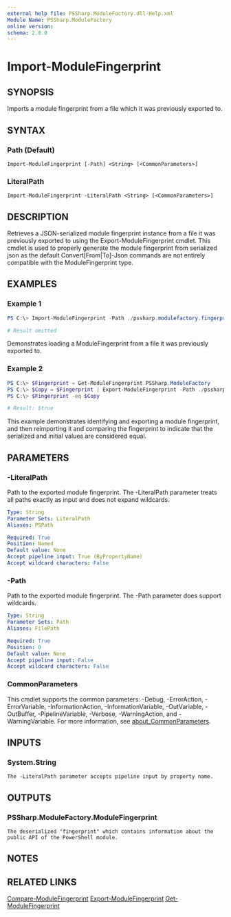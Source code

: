 ```yaml
---
external help file: PSSharp.ModuleFactory.dll-Help.xml
Module Name: PSSharp.ModuleFactory
online version:
schema: 2.0.0
---
```


# Import-ModuleFingerprint

## SYNOPSIS
Imports a module fingerprint from a file which it was previously exported to.

## SYNTAX

### Path (Default)
```
Import-ModuleFingerprint [-Path] <String> [<CommonParameters>]
```

### LiteralPath
```
Import-ModuleFingerprint -LiteralPath <String> [<CommonParameters>]
```

## DESCRIPTION
Retrieves a JSON-serialized module fingerprint instance from a file it was previously exported to using the
Export-ModuleFingerprint cmdlet. This cmdlet is used to properly generate the module fingerprint from serialized
json as the default Convert[From|To]-Json commands are not entirely compatible with the ModuleFingerprint type.

## EXAMPLES

### Example 1
```powershell
PS C:\> Import-ModuleFingerprint -Path ./pssharp.modulefactory.fingerprint

# Result omitted
```

Demonstrates loading a ModuleFingerprint from a file it was previously exported to.

### Example 2
```powershell
PS C:\> $Fingerprint = Get-ModuleFingerprint PSSharp.ModuleFactory
PS C:\> $Copy = $Fingerprint | Export-ModuleFingerprint -Path ./pssharp.modulefactory.fingerprint -PassThru | Import-ModuleFingerprint
PS C:\> $Fingerprint -eq $Copy

# Result: $true
```

This example demonstrates identifying and exporting a module fingerprint, and then reimporting it and comparing
the fingerprint to indicate that the serialized and initial values are considered equal.

## PARAMETERS

### -LiteralPath
Path to the exported module fingerprint. The -LiteralPath parameter treats all paths exactly as input and does
not expand wildcards.

```yaml
Type: String
Parameter Sets: LiteralPath
Aliases: PSPath

Required: True
Position: Named
Default value: None
Accept pipeline input: True (ByPropertyName)
Accept wildcard characters: False
```

### -Path
Path to the exported module fingerprint. The -Path parameter does support wildcards.

```yaml
Type: String
Parameter Sets: Path
Aliases: FilePath

Required: True
Position: 0
Default value: None
Accept pipeline input: False
Accept wildcard characters: False
```

### CommonParameters
This cmdlet supports the common parameters: -Debug, -ErrorAction, -ErrorVariable, -InformationAction, -InformationVariable, -OutVariable, -OutBuffer, -PipelineVariable, -Verbose, -WarningAction, and -WarningVariable. For more information, see [about_CommonParameters](http://go.microsoft.com/fwlink/?LinkID=113216).

## INPUTS

### System.String
    The -LiteralPath parameter accepts pipeline input by property name.

## OUTPUTS

### PSSharp.ModuleFactory.ModuleFingerprint
    The deserialized "fingerprint" which contains information about the public API of the PowerShell module.
## NOTES

## RELATED LINKS
[Compare-ModuleFingerprint]()
[Export-ModuleFingerprint]()
[Get-ModuleFingerprint]()